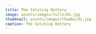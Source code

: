 ```yaml
---
title: The Saluting Battery
image: assets/images/fulls/01.jpg
thumbnail: assets/images/thumbs/01.jpg
caption: The Saluting Battery
---
```

